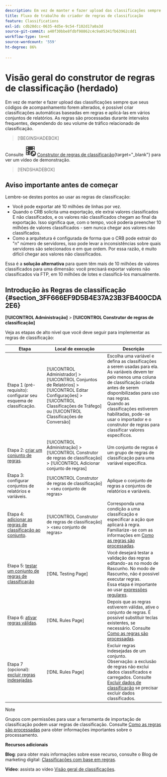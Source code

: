 ```yaml
---
description: Em vez de manter e fazer upload das classificações sempre que seus códigos de acompanhamento forem alterados, é possível criar classificações automáticas baseadas em regras e aplicá-las em vários conjuntos de relatórios. As regras são processadas durante intervalos frequentes, dependendo do seu volume de tráfico relacionado de classificação.
title: Fluxo de trabalho do criador de regras de classificação
feature: Classifications
exl-id: cdb20dcc-0635-4d5e-9c54-f102d17a0a3d
source-git-commit: a40f30bbe8fdbf98862c4c9a05341fb63962cdd1
workflow-type: tm+mt
source-wordcount: '559'
ht-degree: 86%

---
```


# Visão geral do construtor de regras de classificação (herdado)

Em vez de manter e fazer upload das classificações sempre que seus códigos de acompanhamento forem alterados, é possível criar classificações automáticas baseadas em regras e aplicá-las em vários conjuntos de relatórios. As regras são processadas durante intervalos frequentes, dependendo do seu volume de tráfico relacionado de classificação.

>[!BEGINSHADEBOX]

Consulte ![VideoCheckedOut](/help/assets/icons/VideoCheckedOut.svg) [Construtor de regras de classificação](https://video.tv.adobe.com/v/25884?quality=12&learn=on){target="_blank"} para ver um vídeo de demonstração.

>[!ENDSHADEBOX]

## Aviso importante antes de começar

Lembre-se destes pontos ao usar as regras de classificação:

* Você pode exportar até 10 milhões de linhas por vez.
* Quando o CRB solicita uma exportação, ele extrai valores classificados E não classificados, e os valores não classificados chegam ao final da exportação. Isso significa que, com o tempo, você poderia preencher 10 milhões de valores classificados - sem nunca chegar aos valores não classificados.
* Como a arquitetura é configurada de forma que o CRB pode extrair do &quot;n&quot; número de servidores, isso pode levar a inconsistências sobre quais servidores são selecionados e em que ordem. Por essa razão, é muito difícil chegar aos valores não classificados.

Essa é a **solução alternativa** para quem têm mais de 10 milhões de valores classificados para uma dimensão: você precisará exportar valores não classificados via FTP, em 10 milhões de lotes e classificá-los manualmente.

## Introdução às Regras de classificação {#section_3FF666EF9D5B4E37A23B3FB400CDA2E6}

**[!UICONTROL Administração]** > **[!UICONTROL Construtor de regras de classificação]**

Veja as etapas de alto nível que você deve seguir para implementar as regras de classificação:

| Etapa | Local de execução | Descrição |
|--- |--- |--- |
| Etapa 1 (pré-requisito): configurar seu esquema de classificação. | [!UICONTROL Administrador] > [!UICONTROL Conjuntos de Relatórios] > [!UICONTROL Editar Configurações] > [!UICONTROL Classificações de Tráfego] ou [!UICONTROL Classificações de Conversão] | Escolha uma variável e defina as classificações a serem usadas para ela. <br>As variáveis devem ter pelo menos uma coluna de classificação criada antes de serem disponibilizadas para uso nas regras.<br>Quando as classificações estiverem habilitadas, pode-se usar o importador e o construtor de regras para classificar valores específicos. |
| Etapa 2: [criar um conjunto de regras](classification-rule-set.md). | [!UICONTROL Administração] > [!UICONTROL Construtor de regras de classificação] > [!UICONTROL Adicionar conjunto de regras] | Um conjunto de regras é um grupo de regras de classificação para uma variável específica. |
| Etapa 3: configurar conjuntos de relatórios e variáveis. | [!UICONTROL Construtor de regras de classificação] > &lt;seu conjunto de regras> | Aplique o conjunto de regras a conjuntos de relatórios e variáveis. |
| Etapa 4: [adicionar as regras de classificação ao conjunto](classification-quickstart-rules.md). | [!UICONTROL Construtor de regras de classificação] > &lt;seu conjunto de regras> | Corresponda uma condição a uma classificação e especificar a ação que aplicará à regra.  Familiarize-se com as informações em [Como as regras são processadas](classification-quickstart-rules.md). |
| Etapa 5: [testar um conjunto de regras de classificação](classification-quickstart-rules.md) | [!DNL Testing Page] | Você desejará testar a validação das regras editando-as no modo de Rascunho. No modo de Rascunho, não é possível executar regras.<br>Essa etapa é importante ao usar [expressões regulares](classification-quickstart-rules.md). |
| Etapa 6: [ativar regras válidas](classification-rule-definitions.md). | [!DNL Rules Page] | Depois que as regras estiverem válidas, ative o conjunto de regras.  É possível substituir teclas existentes, se necessário. Consulte [Como as regras são processadas](classification-quickstart-rules.md). |
| Etapa 7 (opcional): [excluir regras indesejadas](classification-rule-definitions.md). | [!DNL Rules Page] | Excluir regras indesejadas de um conjunto.<br>Observação: a exclusão de regras não exclui dados classificados e carregados. Consulte [Excluir dados de classificação](/help/components/classifications/importer/t-delete-classification-data.md) se precisar excluir dados classificados. |

>[!NOTE]
>
>Grupos com permissões para usar a ferramenta de importação de classificação podem usar regras de classificação. Consulte [Como as regras são processadas](classification-quickstart-rules.md) para obter informações importantes sobre o processamento.

**Recursos adicionais**

**Blog**: para obter mais informações sobre esse recurso, consulte o Blog de marketing digital: [Classificações com base em regras](https://theblog.adobe.com/rule-based-classifications-part-1-making-classifications-easier/).

**Vídeo**: assista ao vídeo [Visão geral de classificações](https://experienceleague.adobe.com/docs/analytics-learn/tutorials/components/classifications/overview-of-classifications.html?lang=pt-BR).
